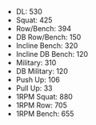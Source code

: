 * DL: 530
*  Squat: 425
*  Row/Bench: 394
*  DB Row/Bench: 150
*  Incline Bench: 320
*  Incline DB Bench: 120
*  Military: 310
*  DB Military: 120
*  Push Up: 106
*  Pull Up: 33
*  1RPM Squat: 880
*  1RPM Row: 705
*  1RPM Bench: 655
